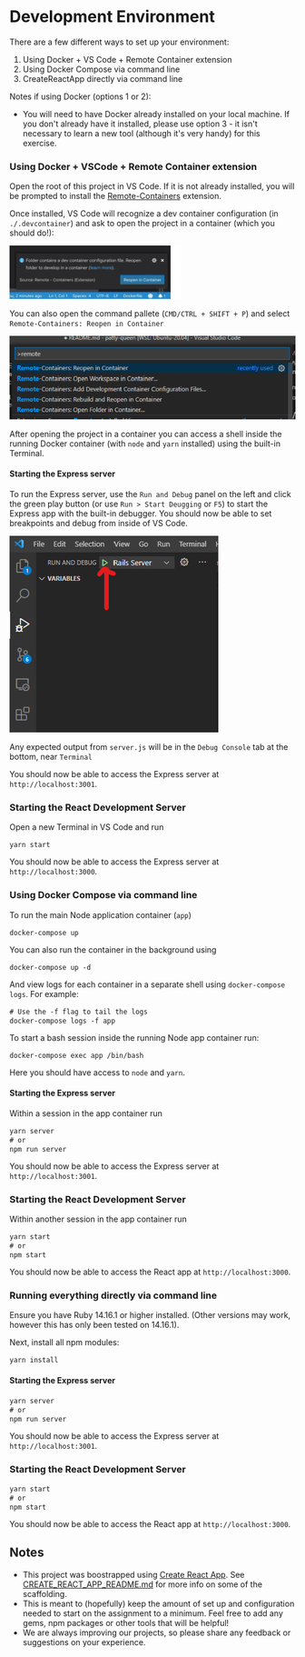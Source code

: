 # Development Environment 

There are a few different ways to set up your environment:

1. Using Docker + VS Code + Remote Container extension
2. Using Docker Compose via command line
3. CreateReactApp directly via command line

Notes if using Docker (options 1 or 2): 

- You will need to have Docker already installed on your local machine. If you don't already have it installed, please use option 3 - it isn't necessary to learn a new tool (although it's very handy) for this exercise.

### Using Docker + VSCode + Remote Container extension

Open the root of this project in VS Code. If it is not already installed, you will be prompted to install the [Remote-Containers](https://marketplace.visualstudio.com/items?itemName=ms-vscode-remote.remote-containers) extension.

Once installed, VS Code will recognize a dev container configuration (in `./.devcontainer`) and ask to open the project in a container (which you should do!):

![VS Code reopen in container prompt](./README-assets/vs-code-open-in-container-prompt.png)

You can also open the command pallete (`CMD/CTRL + SHIFT + P`) and select `Remote-Containers: Reopen in Container`

![VS Code reopen in container command](./README-assets/vs-code-reopen-incontainer.png)

After opening the project in a container you can access a shell inside the running Docker container (with `node` and `yarn` installed) using the built-in Terminal.

#### Starting the Express server

To run the Express server, use the `Run and Debug` panel on the left and click the green play button (or use `Run > Start Deugging` or `F5`) to start the Express app with the built-in debugger. You should now be able to set breakpoints and debug from inside of VS Code.

![VS Code start debugger](./README-assets/vs-code-start-debugger.png)

Any expected output from `server.js` will be in the `Debug Console` tab at the bottom, near `Terminal`

You should now be able to access the Express server at `http://localhost:3001`.

### Starting the React Development Server

Open a new Terminal in VS Code and run

    yarn start

You should now be able to access the Express server at `http://localhost:3000`.

### Using Docker Compose via command line

To run the main Node application container (`app`) 

    docker-compose up

You can also run the container in the background using 

    docker-compose up -d 

And view logs for each container in a separate shell using `docker-compose logs`. For example:

    # Use the -f flag to tail the logs
    docker-compose logs -f app

To start a bash session inside the running Node app container run:

    docker-compose exec app /bin/bash

Here you should have access to `node` and `yarn`.


#### Starting the Express server

Within a session in the app container run

    yarn server
    # or
    npm run server 

You should now be able to access the Express server at `http://localhost:3001`.

### Starting the React Development Server

Within another session in the app container run

    yarn start
    # or
    npm start

You should now be able to access the React app at `http://localhost:3000`.

### Running everything directly via command line

Ensure you have Ruby 14.16.1 or higher installed. (Other versions may work, however this has only been tested on 14.16.1).

Next, install all npm modules:

    yarn install


#### Starting the Express server

    yarn server
    # or
    npm run server 

You should now be able to access the Express server at `http://localhost:3001`.

### Starting the React Development Server

    yarn start
    # or
    npm start

You should now be able to access the React app at `http://localhost:3000`.

## Notes 

- This project was boostrapped using [Create React App](https://create-react-app.dev/). See [CREATE_REACT_APP_README.md](CREATE_REACT_APP_README.md) for more info on some of the scaffolding.
- This is meant to (hopefully) keep the amount of set up and configuration needed to start on the assignment to a minimum. Feel free to add any gems, npm packages or other tools that will be helpful!
- We are always improving our projects, so please share any feedback or suggestions on your experience.
